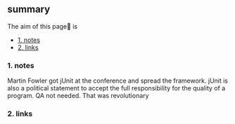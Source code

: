 ## summary
The aim of this page📝 is

<!-- TOC -->

- [1. notes](#1-notes)
- [2. links](#2-links)

<!-- /TOC -->

### 1. notes
Martin Fowler got jUnit at the conference and spread the framework. jUnit is also a political statement to accept the full responsibility for the quality of a program. QA not needed. That was revolutionary

 
### 2. links






























